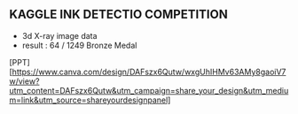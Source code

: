 ## KAGGLE INK DETECTIO COMPETITION

- 3d X-ray image data
- result : 64 / 1249 Bronze Medal

[PPT][https://www.canva.com/design/DAFszx6Qutw/wxgUhIHMv63AMy8gaoiV7w/view?utm_content=DAFszx6Qutw&utm_campaign=share_your_design&utm_medium=link&utm_source=shareyourdesignpanel]
